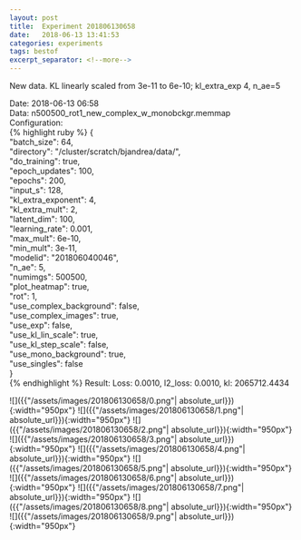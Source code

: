 ```yaml
---
layout: post
title:  Experiment 201806130658
date:   2018-06-13 13:41:53
categories: experiments
tags: bestof
excerpt_separator: <!--more-->
---
```

New data. KL linearly scaled from 3e-11 to 6e-10; kl_extra_exp 4, n_ae=5  

 <!--more-->
Date: 2018-06-13 06:58  
Data: n500500_rot1_new_complex_w_monobckgr.memmap  
Configuration:   
{% highlight ruby %}
{  
    "batch_size": 64,   
    "directory": "/cluster/scratch/bjandrea/data/",   
    "do_training": true,   
    "epoch_updates": 100,   
    "epochs": 200,   
    "input_s": 128,   
    "kl_extra_exponent": 4,   
    "kl_extra_mult": 2,   
    "latent_dim": 100,   
    "learning_rate": 0.001,   
    "max_mult": 6e-10,   
    "min_mult": 3e-11,   
    "modelid": "201806040046",   
    "n_ae": 5,   
    "numimgs": 500500,   
    "plot_heatmap": true,   
    "rot": 1,   
    "use_complex_background": false,   
    "use_complex_images": true,   
    "use_exp": false,   
    "use_kl_lin_scale": true,   
    "use_kl_step_scale": false,   
    "use_mono_background": true,   
    "use_singles": false  
}  
{% endhighlight %}
Result: Loss: 0.0010, l2_loss: 0.0010, kl: 2065712.4434  

![]({{"/assets/images/201806130658/0.png"| absolute_url}}){:width="950px"}
![]({{"/assets/images/201806130658/1.png"| absolute_url}}){:width="950px"}
![]({{"/assets/images/201806130658/2.png"| absolute_url}}){:width="950px"}
![]({{"/assets/images/201806130658/3.png"| absolute_url}}){:width="950px"}
![]({{"/assets/images/201806130658/4.png"| absolute_url}}){:width="950px"}
![]({{"/assets/images/201806130658/5.png"| absolute_url}}){:width="950px"}
![]({{"/assets/images/201806130658/6.png"| absolute_url}}){:width="950px"}
![]({{"/assets/images/201806130658/7.png"| absolute_url}}){:width="950px"}
![]({{"/assets/images/201806130658/8.png"| absolute_url}}){:width="950px"}
![]({{"/assets/images/201806130658/9.png"| absolute_url}}){:width="950px"}
